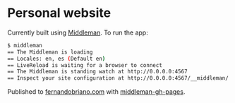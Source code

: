 # Personal website

Currently built using [Middleman](http://middlemanapp.com/). To run
the app:

```bash
$ middleman
== The Middleman is loading
== Locales: en, es (Default en)
== LiveReload is waiting for a browser to connect
== The Middleman is standing watch at http://0.0.0.0:4567
== Inspect your site configuration at http://0.0.0.0:4567/__middleman/
```

Published to [fernandobriano.com](http://fernandobriano.com) with [middleman-gh-pages](https://github.com/neo/middleman-gh-pages).
